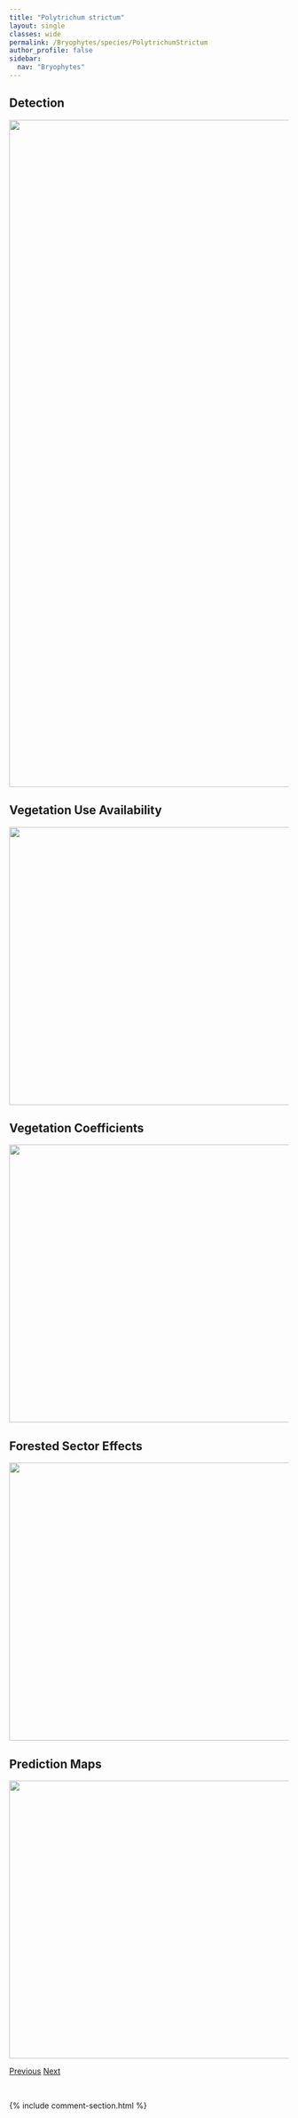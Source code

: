 ```yaml
---
title: "Polytrichum strictum"
layout: single
classes: wide
permalink: /Bryophytes/species/PolytrichumStrictum
author_profile: false
sidebar:
  nav: "Bryophytes"
---
```


<h2>Detection</h2>

<a href="https://drive.google.com/uc?export=view&id=18VvRfef9v_V6gpbW_69QecDRDpXu_BF-">
<img src="https://drive.google.com/uc?export=view&id=18VvRfef9v_V6gpbW_69QecDRDpXu_BF-" height = "1200" width = "800">
</a>


<h2>Vegetation Use Availability</h2>

<a href="https://drive.google.com/uc?export=view&id=1_xFojRH96flR7J9zoDwMSUKbXRcLuNDo">
<img src="https://drive.google.com/uc?export=view&id=1_xFojRH96flR7J9zoDwMSUKbXRcLuNDo" height = "500" width = "1000">
</a>


<h2>Vegetation Coefficients</h2>

<a href="https://drive.google.com/uc?export=view&id=1qjr8GJ7_BFNQ_k9EDpsafg3qqr9NMaFj">
<img src="https://drive.google.com/uc?export=view&id=1qjr8GJ7_BFNQ_k9EDpsafg3qqr9NMaFj" height = "500" width = "1000">
</a>


<h2>Forested Sector Effects</h2>

<a href="https://drive.google.com/uc?export=view&id=1i1-nqdPB8ZJNlpV2kKESyN2F_0M8Mujq">
<img src="https://drive.google.com/uc?export=view&id=1i1-nqdPB8ZJNlpV2kKESyN2F_0M8Mujq" height = "500" width = "1000">
</a>


<h2>Prediction Maps</h2>

<a href="https://drive.google.com/uc?export=view&id=1a8EAZJ2runJytN1cy5LYBK1jszEjYMQT">
<img src="https://drive.google.com/uc?export=view&id=1a8EAZJ2runJytN1cy5LYBK1jszEjYMQT" height = "500" width = "1000">
</a>


<a href="/DevelopmentWebsite/Bryophytes/species/PohliaNutans" class="pagination--pager" title="Pohlia nutans">Previous</a> <a href="/DevelopmentWebsite/Bryophytes/species/CephaloziaLunulifolia" class="pagination--pager" title="Cephalozia lunulifolia">Next</a>

<p>&nbsp;</p>

{% include comment-section.html %}
